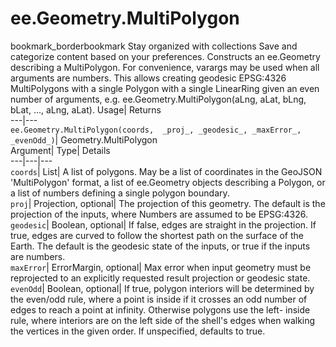  
#  ee.Geometry.MultiPolygon 
bookmark_borderbookmark Stay organized with collections  Save and categorize content based on your preferences.
Constructs an ee.Geometry describing a MultiPolygon. 
For convenience, varargs may be used when all arguments are numbers. This allows creating geodesic EPSG:4326 MultiPolygons with a single Polygon with a single LinearRing given an even number of arguments, e.g. ee.Geometry.MultiPolygon(aLng, aLat, bLng, bLat, ..., aLng, aLat).
Usage| Returns  
---|---  
`ee.Geometry.MultiPolygon(coords,  _proj_, _geodesic_, _maxError_, _evenOdd_)`| Geometry.MultiPolygon  
Argument| Type| Details  
---|---|---  
`coords`| List| A list of polygons. May be a list of coordinates in the GeoJSON 'MultiPolygon' format, a list of ee.Geometry objects describing a Polygon, or a list of numbers defining a single polygon boundary.  
`proj`| Projection, optional| The projection of this geometry. The default is the projection of the inputs, where Numbers are assumed to be EPSG:4326.  
`geodesic`| Boolean, optional| If false, edges are straight in the projection. If true, edges are curved to follow the shortest path on the surface of the Earth. The default is the geodesic state of the inputs, or true if the inputs are numbers.  
`maxError`| ErrorMargin, optional| Max error when input geometry must be reprojected to an explicitly requested result projection or geodesic state.  
`evenOdd`| Boolean, optional| If true, polygon interiors will be determined by the even/odd rule, where a point is inside if it crosses an odd number of edges to reach a point at infinity. Otherwise polygons use the left- inside rule, where interiors are on the left side of the shell's edges when walking the vertices in the given order. If unspecified, defaults to true.  
